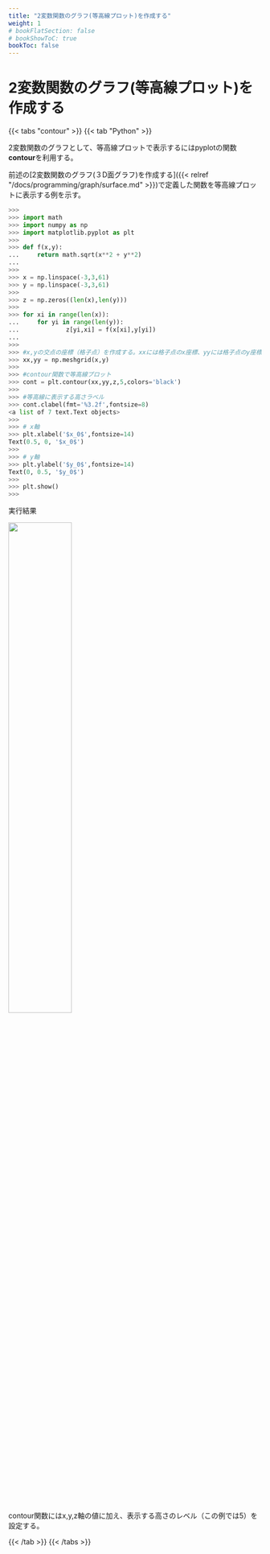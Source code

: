 ```yaml
---
title: "2変数関数のグラフ(等高線プロット)を作成する"
weight: 1
# bookFlatSection: false
# bookShowToC: true
bookToc: false
---
```


# 2変数関数のグラフ(等高線プロット)を作成する


{{< tabs "contour" >}}
{{< tab "Python" >}}

2変数関数のグラフとして、等高線プロットで表示するにはpyplotの関数**contour**を利用する。  

前述の[2変数関数のグラフ(３D面グラフ)を作成する]({{< relref "/docs/programming/graph/surface.md" >}})で定義した関数を等高線プロットに表示する例を示す。  

```python
>>> 
>>> import math
>>> import numpy as np
>>> import matplotlib.pyplot as plt
>>> 
>>> def f(x,y):
...     return math.sqrt(x**2 + y**2)
... 
>>> 
>>> x = np.linspace(-3,3,61)
>>> y = np.linspace(-3,3,61)
>>> 
>>> z = np.zeros((len(x),len(y)))
>>> 
>>> for xi in range(len(x)):
...     for yi in range(len(y)):
...             z[yi,xi] = f(x[xi],y[yi])
... 
>>> 
>>> #x,yの交点の座標（格子点）を作成する。xxには格子点のx座標、yyには格子点のy座標が入る
>>> xx,yy = np.meshgrid(x,y)
>>> 
>>> #contour関数で等高線プロット
>>> cont = plt.contour(xx,yy,z,5,colors='black')
>>> 
>>> #等高線に表示する高さラベル
>>> cont.clabel(fmt='%3.2f',fontsize=8)
<a list of 7 text.Text objects>
>>> 
>>> # x軸
>>> plt.xlabel('$x_0$',fontsize=14)
Text(0.5, 0, '$x_0$')
>>> 
>>> # y軸
>>> plt.ylabel('$y_0$',fontsize=14)
Text(0, 0.5, '$y_0$')
>>> 
>>> plt.show()
>>> 
```

実行結果  

<img src="/img/datascience/Figure_13.png" width=50%>

contour関数にはx,y,z軸の値に加え、表示する高さのレベル（この例では5）を設定する。

{{< /tab >}}
{{< /tabs >}}



